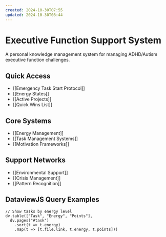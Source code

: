 ```yaml
---
created: 2024-10-30T07:55
updated: 2024-10-30T08:44
---
```

# Executive Function Support System
A personal knowledge management system for managing ADHD/Autism executive function challenges.

## Quick Access
- [[Emergency Task Start Protocol]]
- [[Energy States]]
- [[Active Projects]]
- [[Quick Wins List]]

## Core Systems
- [[Energy Management]]
- [[Task Management Systems]]
- [[Motivation Frameworks]]

## Support Networks
- [[Environmental Support]]
- [[Crisis Management]]
- [[Pattern Recognition]]

## DataviewJS Query Examples
```dataviewjs
// Show tasks by energy level
dv.table(["Task", "Energy", "Points"], 
  dv.pages("#task")
    .sort(t => t.energy)
    .map(t => [t.file.link, t.energy, t.points]))